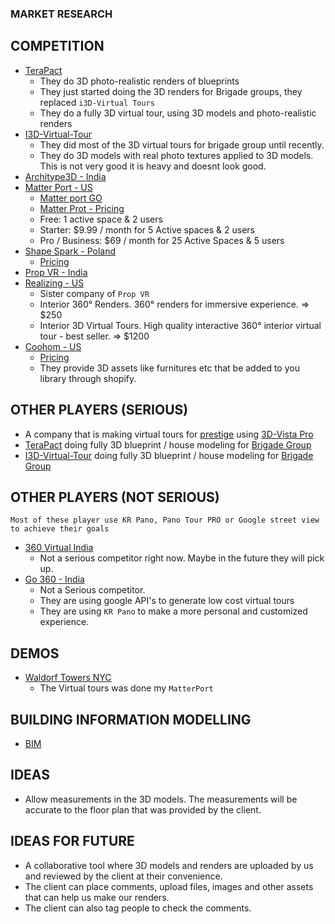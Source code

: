 ### MARKET RESEARCH

## COMPETITION

- [TeraPact](https://www.terapact.com/teravizinteractivesuite)
  - They do 3D photo-realistic renders of blueprints
  - They just started doing the 3D renders for Brigade groups, they replaced `i3D-Virtual Tours`
  - They do a fully 3D virtual tour, using 3D models and photo-realistic renders
- [I3D-Virtual-Tour](https://i3dvirtualtour.com/)
  - They did most of the 3D virtual tours for brigade group until recently.
  - They do 3D models with real photo textures applied to 3D models. This is not very good it is heavy and doesnt look good.
- [Architype3D - India](https://www.architype3d.com/services/)
- [Matter Port - US](https://matterport.com/industries/travel-hospitality)
  - [Matter port GO](https://go.matterport.com/RRE_EN.html?utm_source=google&utm_medium=ppc&utm_campaign=EN_APAC_IN_Converting&utm_content=614747938755&utm_term=3d%20for%20real%20estate&matchtype=p&device=c&gclid=CjwKCAjwo_KXBhAaEiwA2RZ8hMvAqZ4zPYV37eay3zmZ-x_Lf4rcLrdRlEC0wlIulrP1tLnAdI2TDRoCVagQAvD_BwE)
  - [Matter Prot - Pricing](https://buy.matterport.com/?_ga=2.244413637.1155533337.1660800156-314042086.1660800156)
  - Free: 1 active space & 2 users
  - Starter: $9.99 / month for 5 Active spaces & 2 users
  - Pro / Business: $69 / month for 25 Active Spaces & 5 users
- [Shape Spark - Poland](https://www.shapespark.com/)
  - [Pricing](https://www.shapespark.com/pricing)
- [Prop VR - India](https://www.propvr.in/#Home)
- [Realizing - US](https://realizing.io/)
  - Sister company of `Prop VR`
  - Interior 360° Renders. 360° renders for immersive experience. => $250
  - Interior 3D Virtual Tours. High quality interactive 360° interior virtual tour - best seller. => $1200
- [Coohom - US](https://www.coohom.com/b2b/products/3dviewer-and-ar)
  - [Pricing](https://www.coohom.com/pricing)
  - They provide 3D assets like furnitures etc that be added to you library through shopify.

## OTHER PLAYERS (SERIOUS)

- A company that is making virtual tours for [prestige](https://www.prestigeconstructions.com/projects/prestige-finsbury-park-hyde/) using [3D-Vista Pro](https://www.3dvista.com/en/products/virtualtour)
- [TeraPact](https://www.terapact.com/teravizinteractivesuite) doing fully 3D blueprint / house modeling for [Brigade Group](https://www.brigadegroup.com/residential/projects/bangalore)
- [I3D-Virtual-Tour](https://i3dvirtualtour.com/) doing fully 3D blueprint / house modeling for [Brigade Group](https://www.brigadegroup.com/residential/projects/bangalore)

## OTHER PLAYERS (NOT SERIOUS)

```
Most of these player use KR Pano, Pano Tour PRO or Google street view to achieve their goals
```

- [360 Virtual India](https://360virtualindia.in/services/)
  - Not a serious competitor right now. Maybe in the future they will pick up.
- [Go 360 - India](https://www.go360.in/virtual-tour-company/portfolio/osulloc-tea-museum-virtual-tour/)
  - Not a Serious competitor.
  - They are using google API's to generate low cost virtual tours
  - They are using `KR Pano` to make a more personal and customized experience.

## DEMOS

- [Waldorf Towers NYC](https://www.waldorftowers.nyc/en/amenities)
  - The Virtual tours was done my `MatterPort`

## BUILDING INFORMATION MODELLING

- [BIM](https://en.wikipedia.org/wiki/Building_information_modeling)

## IDEAS

- Allow measurements in the 3D models. The measurements will be accurate to the floor plan that was provided by the client.

## IDEAS FOR FUTURE

- A collaborative tool where 3D models and renders are uploaded by us and reviewed by the client at their convenience.
- The client can place comments, upload files, images and other assets that can help us make our renders.
- The client can also tag people to check the comments.
